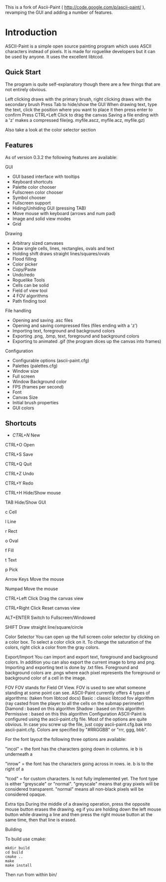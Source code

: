 This is a fork of Ascii-Paint ( http://code.google.com/p/ascii-paint/ ), revamping the GUI and adding a number of features.

Introduction
============
ASCII-Paint is a simple open source painting program which uses ASCII characters instead of pixels. It is made for roguelike developers but it can be used by anyone. It uses the excellent libtcod. 

Quick Start
-----------

The program is quite self-explanatory though there are a few things that are not entirely obvious.

Left clicking draws with the primary brush, right clicking draws with the secondary brush 
Press Tab to hide/show the GUI 
When drawing text, type the text, click the position where you want to place it then press enter to confirm 
Press CTRL+Left Click to drag the canvas 
Saving a file ending with a 'z' makes a compressed file(eg. myfile.ascz, myfile.acz, myfile.gz)

Also take a look at the color selector section

Features
-----------
As of version 0.3.2 the following features are available:

GUI
*  GUI based interface with tooltips 
*  Keyboard shortcuts 
*  Palette color chooser 
*  Fullscreen color chooser 
*  Symbol chooser 
*  Fullscreen support 
*  Hiding/Unhiding GUI (pressing TAB) 
*  Move mouse with keyboard (arrows and num pad) 
*  Image and solid view modes
*  Grid

Drawing
*  Arbitrary sized canvases
*  Draw single cells, lines, rectangles, ovals and text 
*  Holding shift draws straight lines/squares/ovals 
*  Flood filling 
*  Color picker 
*  Copy/Paste
*  Undo/redo 
*  Roguelike Tools
*  Cells can be solid
*  Field of view tool 
*  4 FOV algorithms 
*  Path finding tool

File handling
*  Opening and saving .asc files
*  Opening and saving compressed files (files ending with a 'z') 
*  Importing text, foreground and background colors 
*  Exporting .png, .bmp, text, foreground and background colors
*  Exporting to animated .gif (the program dices up the canvas into frames)

Configuration
*  Configurable options (ascii-paint.cfg) 
*  Palettes (palettes.cfg)
*  Window size 
*  Full screen 
*  Window Background color 
*  FPS (frames per second)
*  Font
*  Canvas Size 
*  Initial brush properties 
*  GUI colors

Shortcuts
---------

* _CTRL+N_ New
 
CTRL+O
 Open
 
CTRL+S
 Save
 
CTRL+Q
 Quit
 
CTRL+Z
 Undo
 
CTRL+Y Redo
 
CTRL+H Hide/Show mouse
 
TAB
 Hide/Show GUI
 
c
 Cell
 
l
 Line
 
r
 Rect
 
o
 Oval
 
f
 Fill
 
t
 Text
 
p
 Pick
 
Arrow Keys
 Move the mouse
 
Numpad
 Move the mouse
 
CTRL+Left Click
 Drag the canvas view
 
CTRL+Right Click
 Reset canvas view
 
ALT+ENTER
 Switch to Fullscreen/Windowed
 
SHIFT
 Draw straight line/square/circle
 


Color Selector
You can open up the full screen color selector by clicking on a color box.
To select a color click on it.
To change the saturation of the colors, right click a color from the gray colors.


Export/Import
You can import and export text, foreground and background colors. In addition you can also export the current image to bmp and png.
Importing and exporting text is done by .txt files.
Foreground and background colors are .pngs where each pixel represents the foreground or background color of a cell in the image.

FOV
FOV stands for Field Of View. FOV is used to see what someone standing at some point can see. ASCII-Paint currently offers 4 types of algorithms:
(taken from libtcod docs)
Basic : classic libtcod fov algorithm (ray casted from the player to all the cells on the submap perimeter)
Diamond : based on this algorithm
Shadow : based on this algorithm
Permissive : based on this this algorithm 
Configuration
ASCII-Paint is configured using the ascii-paint.cfg file. Most of the options are quite obvious. In case you screw up the file, just copy ascii-paint.cfg.bak into ascii-paint.cfg.
Colors are specified by "#RRGGBB" or "rrr, ggg, bbb".

For the font layout the following three options are available: 

"incol" = the font has the characters going down in columns. ie b is underneath a

"inrow" = the font has the characters going across in rows. ie. b is to the right of a

"tcod" = for custom characters. Is not fully implemented yet. 
The font type is either "greyscale" or "normal". "greyscale" means that gray pixels will be considered transparent. "normal" means all non-black pixels will be considered opaque.

Extra tips
During the middle of a drawing operation, press the opposite mouse button erases the drawing. eg if you are holding down the left mouse button while drawing a line and then press the right mouse button at the same time, then that line is erased. 


Building

To build use cmake:

    mkdir build
    cd build
    cmake ..
    make
    make install

Then run from within bin/
